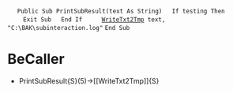 &nbsp;&nbsp;&nbsp;&nbsp;
`Public Sub PrintSubResult(text As String)`
&nbsp;&nbsp;&nbsp;&nbsp;`If testing Then`
&nbsp;&nbsp;&nbsp;&nbsp;&nbsp;&nbsp;&nbsp;&nbsp;`Exit Sub`
&nbsp;&nbsp;&nbsp;&nbsp;`End If`
&nbsp;&nbsp;&nbsp;&nbsp;
&nbsp;&nbsp;&nbsp;&nbsp;[`WriteTxt2Tmp`](WriteTxt2Tmp)` text, "C:\BAK\subinteraction.log"`
`End Sub`


# BeCaller
- PrintSubResult{S}(5)->[[WriteTxt2Tmp]]{S}

